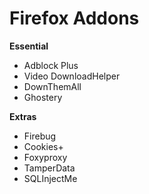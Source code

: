 # Firefox Addons

**Essential**
* Adblock Plus
* Video DownloadHelper
* DownThemAll
* Ghostery

**Extras**
* Firebug
* Cookies+
* Foxyproxy
* TamperData
* SQLInjectMe

